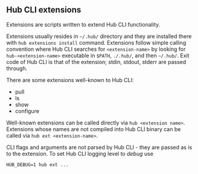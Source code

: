 ## Hub CLI extensions

Extensions are scripts written to extend Hub CLI functionality.

Extensions usually resides in `~/.hub/` directory and they are installed there with `hub extensions install` command. Extensions follow simple calling convention where Hub CLI searches for `<extension-name>` by looking for `hub-<extension-name>` executable in `$PATH`, `./.hub/`, and then `~/.hub/`. Exit code of Hub CLI is that of the extension; stdin, stdout, stderr are passed through.

There are some extensions well-known to Hub CLI:

- pull
- ls
- show
- configure

Well-known extensions can be called directly via `hub <extension name>`. Extensions whose names are not compiled into Hub CLI binary can be called via `hub ext <extension-name>`.

CLI flags and arguments are not parsed by Hub CLI - they are passed as is to the extension. To set Hub CLI logging level to _debug_ use

    HUB_DEBUG=1 hub ext ...

